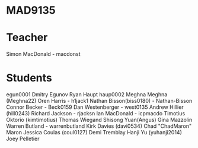 MAD9135
=======

Teacher
=======

Simon MacDonald - macdonst


Students
========

egun0001 Dmitry Egunov
Ryan Haupt haup0002
Meghna Meghna (Meghna22)
Oren Harris - h1jack1
Nathan Bisson(biss0180) - Nathan-Bisson
Connor Becker - Beck0159
Dan Westenberger - west0135
Andrew Hillier (hill0243)
Richard Jackson - rjacksn
Ian MacDonald - icpmacdo
Timotius Oktorio (kimtimotius)
Thomas Wiegand
Shisong Yuan(Angus)
Gina Mazzolin
Warren Butland - warrenbutland
Kirk Davies (davi0534)
Chad  "ChadMaron"  Maron 
Jessica Coulas (coul0127) 
Demi Tremblay
Hanji Yu (yuhanji2014)
Joey Pelletier
